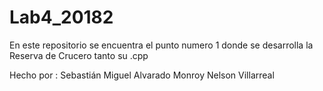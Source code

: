 # Lab4_20182

En este repositorio se encuentra el punto numero 1 donde se desarrolla la Reserva de Crucero tanto su .cpp

Hecho por : Sebastián Miguel Alvarado Monroy
            Nelson Villarreal 

